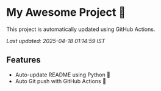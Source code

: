 # My Awesome Project 🚀

This project is automatically updated using GitHub Actions.

_Last updated: 2025-04-18 01:14:59 IST_

## Features
- Auto-update README using Python 🐍
- Auto Git push with GitHub Actions 🤖
